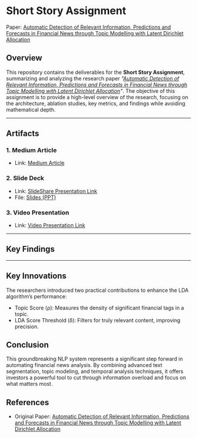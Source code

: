 # **Short Story Assignment**
Paper: [Automatic Detection of Relevant Information, Predictions and Forecasts in Financial News through Topic Modelling with Latent Dirichlet Allocation](https://arxiv.org/pdf/2404.01338)

## **Overview**
This repository contains the deliverables for the **Short Story Assignment**, summarizing and analyzing the research paper *"[Automatic Detection of Relevant Information, Predictions and Forecasts in Financial News through Topic Modelling with Latent Dirichlet Allocation](https://arxiv.org/pdf/2404.01338)"*. The objective of this assignment is to provide a high-level overview of the research, focusing on the architecture, ablation studies, key metrics, and findings while avoiding mathematical depth.


---

## **Artifacts**
### 1. **Medium Article**
- Link: [Medium Article](https://medium.com/@shubhamjaysukhbhai.kothiya/automatic-detection-of-relevant-information-predictions-and-forecasts-in-financial-news-through-af657d9c272d)

### 2. **Slide Deck**
- Link: [SlideShare Presentation Link](https://www.slideshare.net/secret/i5Dm4NtwedyqJ9)
- File: [Slides (PPT)](https://github.com/theshubh007/CMPE-255/blob/main/ShortStoryAssignment/Automatic%20Detection%20of%20Relevant%20Info.pptx)

### 3. **Video Presentation**
- Link: [Video Presentation Link](https://youtu.be/8sLCgRXNPbI)

---

## **Key Findings**



---

## **Key Innovations**
The researchers introduced two practical contributions to enhance the LDA algorithm’s performance:

- Topic Score (ρ): Measures the density of significant financial tags in a topic.
- LDA Score Threshold (δ): Filters for truly relevant content, improving precision.

## **Conclusion**
This groundbreaking NLP system represents a significant step forward in automating financial news analysis. By combining advanced text segmentation, topic modeling, and temporal analysis techniques, it offers investors a powerful tool to cut through information overload and focus on what matters most.



## **References**
- Original Paper: [Automatic Detection of Relevant Information, Predictions and Forecasts in Financial News through Topic Modelling with Latent Dirichlet Allocation](https://arxiv.org/pdf/2404.01338)

